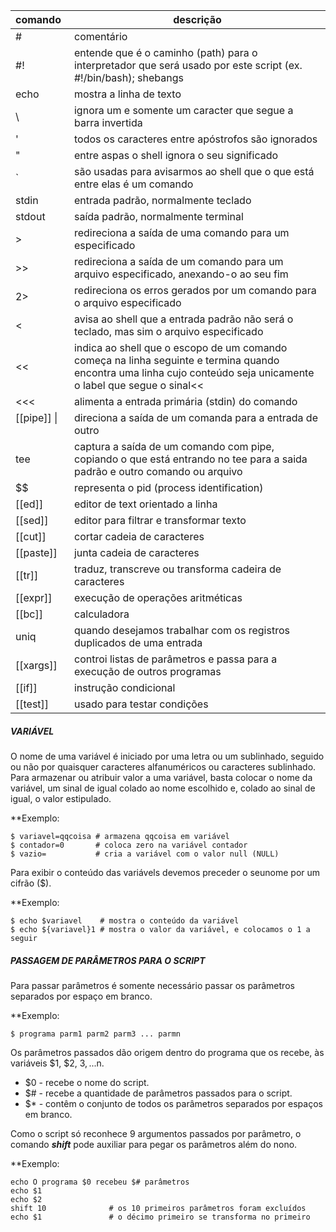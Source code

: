 
| comando | descrição |
|:----|----|
|\#      | comentário
|#!     | entende que é o caminho (path) para o interpretador que será usado por este script (ex. #!/bin/bash); shebangs
| echo  | mostra a linha de texto
|\      | ignora um e somente um caracter que segue a barra invertida
|'      | todos os caracteres entre apóstrofos são ignorados
|"      | entre aspas o shell ignora o seu significado
|\`      | são usadas para avisarmos ao shell que o que está entre elas é um comando
|stdin  | entrada padrão, normalmente teclado
|stdout | saída padrão, normalmente terminal
|\>      | redireciona a saída de uma comando para um especificado
|\>>     | redireciona a saída de um comando para um arquivo especificado, anexando-o ao seu fim
|2>     | redireciona os erros gerados por um comando para o arquivo especificado
|<      | avisa ao shell que a entrada padrão não será o teclado, mas sim o arquivo especificado
|<<     | indica ao shell que o escopo de um comando começa na linha seguinte e termina quando  encontra uma linha cujo conteúdo seja unicamente o label que segue o sinal<<|
| <<<| alimenta a entrada primária (stdin) do comando|
|[[pipe]] \|      | direciona a saída de um comanda para a entrada de outro
|tee   | captura a saída de um comando com pipe, copiando o que está entrando no tee para a saida padrão e outro comando ou arquivo
|\$$     | representa o pid (process identification)
|[[ed]]     | editor de text orientado a linha
|[[sed]]    | editor para filtrar e transformar texto|
|[[cut]]| cortar cadeia de caracteres|
| [[paste]]| junta cadeia de caracteres|
|[[tr]]| traduz, transcreve ou transforma cadeira de caracteres|
|[[expr]]| execução de operações aritméticas|
|[[bc]]| calculadora|
|uniq| quando desejamos trabalhar com os registros duplicados de uma entrada|
| [[xargs]]| controi listas de parâmetros e passa para a execução de outros programas|
| [[if]] | instrução condicional|
| [[test]]| usado para testar condições|


##### VARIÁVEL
O nome de uma variável é iniciado por uma letra ou um sublinhado, seguido ou não por quaisquer caracteres alfanuméricos ou caracteres sublinhado.
Para armazenar ou atribuir valor a uma variável, basta colocar o nome da variável, um sinal de igual colado ao nome escolhido e, colado ao sinal de igual, o valor estipulado. 

**Exemplo:
```
$ variavel=qqcoisa # armazena qqcoisa em variável
$ contador=0       # coloca zero na variável contador
$ vazio=           # cria a variável com o valor null (NULL)
```

Para exibir o conteúdo das variávels devemos preceder o seunome por um cifrão ($).

**Exemplo:
```
$ echo $variavel    # mostra o conteúdo da variável
$ echo ${variavel}1 # mostra o valor da variável, e colocamos o 1 a seguir
```

##### PASSAGEM DE PARÂMETROS PARA O SCRIPT
Para passar parâmetros é somente necessário passar os parâmetros separados por espaço em branco.

**Exemplo:
```
$ programa parm1 parm2 parm3 ... parmn
```

Os parâmetros passados dão origem dentro do programa que os recebe, às variáveis $1, $2, $3, ...$n.

* $0 - recebe o nome do script.
* $# - recebe a quantidade de parâmetros passados para o script.
* $* - contêm o conjunto de todos os parâmetros separados por espaços em branco.

Como o script só reconhece 9 argumentos passados por parâmetro, o comando ***shift*** pode auxiliar para pegar os parâmetros além do nono.

**Exemplo:
```
echo O programa $0 recebeu $# parâmetros
echo $1
echo $2
shift 10              # os 10 primeiros parâmetros foram excluídos
echo $1               # o décimo primeiro se transforma no primeiro
```





